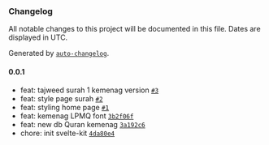 ### Changelog

All notable changes to this project will be documented in this file. Dates are displayed in UTC.

Generated by [`auto-changelog`](https://github.com/CookPete/auto-changelog).

#### 0.0.1

- feat: tajweed surah 1 kemenag version [`#3`](https://github.com/kodepintar/colorful-quran/pull/3)
- feat: style page surah [`#2`](https://github.com/kodepintar/colorful-quran/pull/2)
- feat: styling home page [`#1`](https://github.com/kodepintar/colorful-quran/pull/1)
- feat: kemenag LPMQ font [`3b2f06f`](https://github.com/kodepintar/colorful-quran/commit/3b2f06f3dd54057174bf72bb506fbd166c6ca5ed)
- feat: new db Quran kemenag [`3a192c6`](https://github.com/kodepintar/colorful-quran/commit/3a192c666aa45e7f054b8d6edd60214b286709c1)
- chore: init svelte-kit [`4da80e4`](https://github.com/kodepintar/colorful-quran/commit/4da80e4318c6e109d1abb1e3146189e00db7d6b1)
